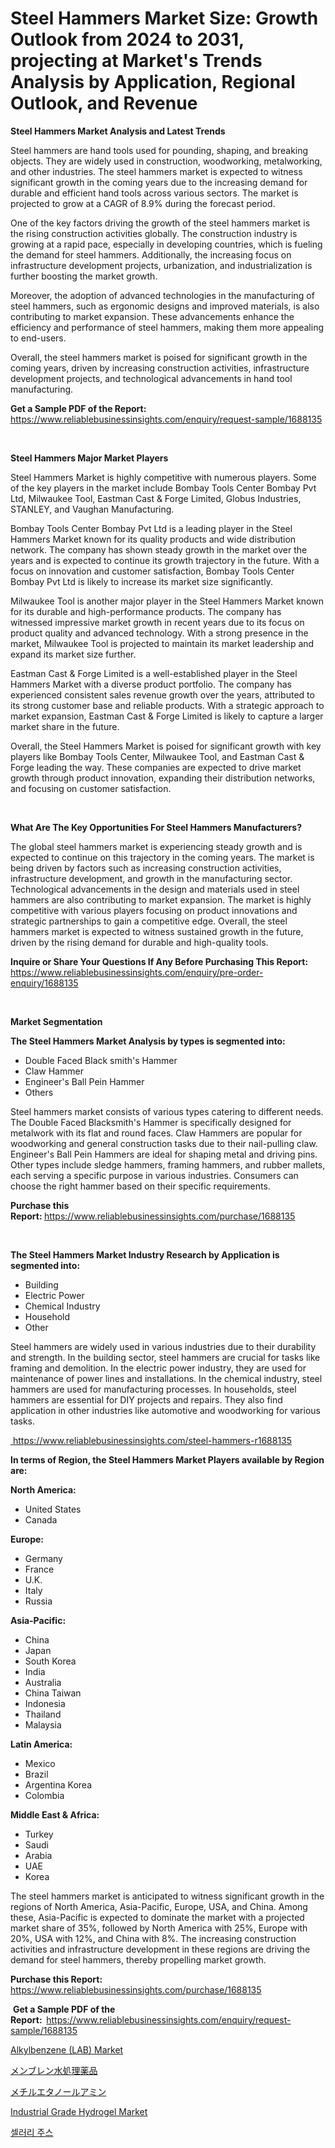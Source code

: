 <p><h1>Steel Hammers Market Size: Growth Outlook from 2024 to 2031, projecting at Market's Trends Analysis by Application, Regional Outlook, and Revenue</h1></p><p><strong>Steel Hammers Market Analysis and Latest Trends</strong></p>
<p><p>Steel hammers are hand tools used for pounding, shaping, and breaking objects. They are widely used in construction, woodworking, metalworking, and other industries. The steel hammers market is expected to witness significant growth in the coming years due to the increasing demand for durable and efficient hand tools across various sectors. The market is projected to grow at a CAGR of 8.9% during the forecast period.</p><p>One of the key factors driving the growth of the steel hammers market is the rising construction activities globally. The construction industry is growing at a rapid pace, especially in developing countries, which is fueling the demand for steel hammers. Additionally, the increasing focus on infrastructure development projects, urbanization, and industrialization is further boosting the market growth.</p><p>Moreover, the adoption of advanced technologies in the manufacturing of steel hammers, such as ergonomic designs and improved materials, is also contributing to market expansion. These advancements enhance the efficiency and performance of steel hammers, making them more appealing to end-users.</p><p>Overall, the steel hammers market is poised for significant growth in the coming years, driven by increasing construction activities, infrastructure development projects, and technological advancements in hand tool manufacturing.</p></p>
<p><strong>Get a Sample PDF of the Report:&nbsp;</strong> <a href="https://www.reliablebusinessinsights.com/enquiry/request-sample/1688135">https://www.reliablebusinessinsights.com/enquiry/request-sample/1688135</a></p>
<p>&nbsp;</p>
<p><strong>Steel Hammers Major Market Players</strong></p>
<p><p>Steel Hammers Market is highly competitive with numerous players. Some of the key players in the market include Bombay Tools Center Bombay Pvt Ltd, Milwaukee Tool, Eastman Cast & Forge Limited, Globus Industries, STANLEY, and Vaughan Manufacturing.</p><p>Bombay Tools Center Bombay Pvt Ltd is a leading player in the Steel Hammers Market known for its quality products and wide distribution network. The company has shown steady growth in the market over the years and is expected to continue its growth trajectory in the future. With a focus on innovation and customer satisfaction, Bombay Tools Center Bombay Pvt Ltd is likely to increase its market size significantly.</p><p>Milwaukee Tool is another major player in the Steel Hammers Market known for its durable and high-performance products. The company has witnessed impressive market growth in recent years due to its focus on product quality and advanced technology. With a strong presence in the market, Milwaukee Tool is projected to maintain its market leadership and expand its market size further.</p><p>Eastman Cast & Forge Limited is a well-established player in the Steel Hammers Market with a diverse product portfolio. The company has experienced consistent sales revenue growth over the years, attributed to its strong customer base and reliable products. With a strategic approach to market expansion, Eastman Cast & Forge Limited is likely to capture a larger market share in the future.</p><p>Overall, the Steel Hammers Market is poised for significant growth with key players like Bombay Tools Center, Milwaukee Tool, and Eastman Cast & Forge leading the way. These companies are expected to drive market growth through product innovation, expanding their distribution networks, and focusing on customer satisfaction.</p></p>
<p>&nbsp;</p>
<p><strong>What Are The Key Opportunities For Steel Hammers Manufacturers?</strong></p>
<p><p>The global steel hammers market is experiencing steady growth and is expected to continue on this trajectory in the coming years. The market is being driven by factors such as increasing construction activities, infrastructure development, and growth in the manufacturing sector. Technological advancements in the design and materials used in steel hammers are also contributing to market expansion. The market is highly competitive with various players focusing on product innovations and strategic partnerships to gain a competitive edge. Overall, the steel hammers market is expected to witness sustained growth in the future, driven by the rising demand for durable and high-quality tools.</p></p>
<p><strong>Inquire or Share Your Questions If Any Before Purchasing This Report:</strong> <a href="https://www.reliablebusinessinsights.com/enquiry/pre-order-enquiry/1688135">https://www.reliablebusinessinsights.com/enquiry/pre-order-enquiry/1688135</a></p>
<p>&nbsp;</p>
<p><strong>Market Segmentation</strong></p>
<p><strong>The Steel Hammers Market Analysis by types is segmented into:</strong></p>
<p><ul><li>Double Faced Black smith's Hammer</li><li>Claw Hammer</li><li>Engineer's Ball Pein Hammer</li><li>Others</li></ul></p>
<p><p>Steel hammers market consists of various types catering to different needs. The Double Faced Blacksmith's Hammer is specifically designed for metalwork with its flat and round faces. Claw Hammers are popular for woodworking and general construction tasks due to their nail-pulling claw. Engineer's Ball Pein Hammers are ideal for shaping metal and driving pins. Other types include sledge hammers, framing hammers, and rubber mallets, each serving a specific purpose in various industries. Consumers can choose the right hammer based on their specific requirements.</p></p>
<p><strong>Purchase this Report:&nbsp;</strong><a href="https://www.reliablebusinessinsights.com/purchase/1688135">https://www.reliablebusinessinsights.com/purchase/1688135</a></p>
<p>&nbsp;</p>
<p><strong>The Steel Hammers Market Industry Research by Application is segmented into:</strong></p>
<p><ul><li>Building</li><li>Electric Power</li><li>Chemical Industry</li><li>Household</li><li>Other</li></ul></p>
<p><p>Steel hammers are widely used in various industries due to their durability and strength. In the building sector, steel hammers are crucial for tasks like framing and demolition. In the electric power industry, they are used for maintenance of power lines and installations. In the chemical industry, steel hammers are used for manufacturing processes. In households, steel hammers are essential for DIY projects and repairs. They also find application in other industries like automotive and woodworking for various tasks.</p></p>
<p><a href="https://www.reliablebusinessinsights.com/steel-hammers-r1688135">&nbsp;https://www.reliablebusinessinsights.com/steel-hammers-r1688135</a></p>
<p><strong>In terms of Region, the Steel Hammers Market Players available by Region are:</strong></p>
<p>
    <p> <strong> North America: </strong>
        <ul>
            <li>United States</li>
            <li>Canada</li>
        </ul>
        </p> 
    <p> <strong> Europe: </strong>
        <ul>
            <li>Germany</li>
            <li>France</li>
            <li>U.K.</li>
            <li>Italy</li>
            <li>Russia</li>
        </ul>
        </p> 
    <p> <strong> Asia-Pacific: </strong>
        <ul>
            <li>China</li>
            <li>Japan</li>
            <li>South Korea</li>
            <li>India</li>
            <li>Australia</li>
            <li>China Taiwan</li>
            <li>Indonesia</li>
            <li>Thailand</li>
            <li>Malaysia</li>
        </ul>
        </p> 
    <p> <strong> Latin America: </strong>
        <ul>
            <li>Mexico</li>
            <li>Brazil</li>
            <li>Argentina Korea</li>
            <li>Colombia</li>
        </ul>
        </p> 
    <p> <strong> Middle East & Africa: </strong>
        <ul>
            <li>Turkey</li>
            <li>Saudi</li>
            <li>Arabia</li>
            <li>UAE</li>
            <li>Korea</li>
        </ul>
    </p>
    </p>
<p><p>The steel hammers market is anticipated to witness significant growth in the regions of North America, Asia-Pacific, Europe, USA, and China. Among these, Asia-Pacific is expected to dominate the market with a projected market share of 35%, followed by North America with 25%, Europe with 20%, USA with 12%, and China with 8%. The increasing construction activities and infrastructure development in these regions are driving the demand for steel hammers, thereby propelling market growth.</p></p>
<p><strong>Purchase this Report: </strong><a href="https://www.reliablebusinessinsights.com/purchase/1688135">https://www.reliablebusinessinsights.com/purchase/1688135</a></p>
<p>&nbsp;<strong>Get a Sample PDF of the Report:&nbsp;&nbsp;</strong><a href="https://www.reliablebusinessinsights.com/enquiry/request-sample/1688135">https://www.reliablebusinessinsights.com/enquiry/request-sample/1688135</a></p>
<p><strong></strong></p>
<p><p><a href="https://github.com/brendafegmorris532/Market-Research-Report-List-1/blob/main/alkylbenzene-lab-market.md">Alkylbenzene (LAB) Market</a></p><p><a href="https://medium.com/@amehdzmay/%E8%86%9C%E6%B0%B4%E5%87%A6%E7%90%86%E5%8C%96%E5%AD%A6%E8%96%AC%E5%93%81%E5%B8%82%E5%A0%B4%E3%83%AC%E3%83%9D%E3%83%BC%E3%83%88%E3%81%AF-%E8%A3%BD%E5%93%81%E3%82%BF%E3%82%A4%E3%83%97-%E5%89%8D%E5%87%A6%E7%90%86%E8%96%AC%E5%93%81-%E7%94%9F%E7%89%A9%E5%87%A6%E7%90%86%E8%96%AC%E5%93%81-%E6%B1%9A%E6%B3%A5%E5%87%A6%E7%90%86%E8%96%AC%E5%93%81-%E3%82%A8%E3%83%B3%E3%83%89%E3%83%A6%E3%83%BC%E3%82%B9-%E5%8C%96%E5%AD%A6%E5%87%A6%E7%90%86-%E9%A3%9F%E5%93%81-%E9%A3%B2%E6%96%99-%E3%83%91%E3%83%AF%E3%83%BC-%E3%82%B8%E3%82%A7%E3%83%8D%E3%83%AC%E3%83%BC%E3%82%B7%E3%83%A7%E3%83%B3-%E7%B4%99%E3%81%A8%E3%83%91%E3%83%AB%E3%83%97-%E5%B8%82%E7%94%BA%E6%9D%91-%E9%87%91%E5%B1%9E%E3%81%A8%E9%89%B1%E6%A5%AD-%E7%9F%B3%E6%B2%B9%E3%81%A8%E3%82%AC%E3%82%B9-%E3%81%9D%E3%81%AE%E4%BB%96-253e7c8f7fcb">メンブレン水処理薬品</a></p><p><a href="https://medium.com/@reannakling/2024%E5%B9%B4%E3%81%8B%E3%82%892031%E5%B9%B4%E3%81%BE%E3%81%A7%E3%81%AE%E3%83%A1%E3%83%81%E3%83%AB%E3%82%A8%E3%82%BF%E3%83%8E%E3%83%BC%E3%83%AB%E3%82%A2%E3%83%9F%E3%83%B3%E5%B8%82%E5%A0%B4%E3%82%B7%E3%82%A7%E3%82%A2%E3%81%A8%E7%AB%B6%E4%BA%89%E7%92%B0%E5%A2%83%E3%81%AB%E9%96%A2%E3%81%99%E3%82%8B%E6%B4%9E%E5%AF%9F-062b20f966ea">メチルエタノールアミン</a></p><p><a href="https://github.com/zcbxbnir25/Market-Research-Report-List-1/blob/main/industrial-grade-hydrogel-market.md">Industrial Grade Hydrogel Market</a></p><p><a href="https://github.com/ThomasElmes2022/Market-Research-Report-List-1/blob/main/8607057147220.md">셀러리 주스</a></p></p>